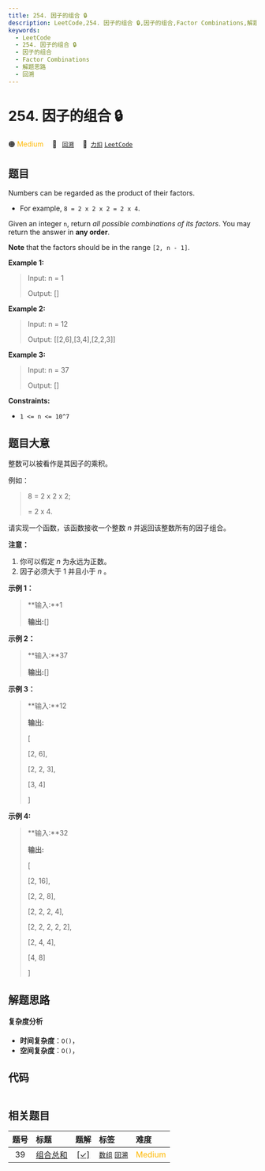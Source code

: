 ```yaml
---
title: 254. 因子的组合 🔒
description: LeetCode,254. 因子的组合 🔒,因子的组合,Factor Combinations,解题思路,回溯
keywords:
  - LeetCode
  - 254. 因子的组合 🔒
  - 因子的组合
  - Factor Combinations
  - 解题思路
  - 回溯
---
```


# 254. 因子的组合 🔒

🟠 <font color=#ffb800>Medium</font>&emsp; 🔖&ensp; [`回溯`](/tag/backtracking.md)&emsp; 🔗&ensp;[`力扣`](https://leetcode.cn/problems/factor-combinations) [`LeetCode`](https://leetcode.com/problems/factor-combinations)

## 题目

Numbers can be regarded as the product of their factors.

  * For example, `8 = 2 x 2 x 2 = 2 x 4`.

Given an integer `n`, return _all possible combinations of its factors_. You
may return the answer in **any order**.

**Note** that the factors should be in the range `[2, n - 1]`.



**Example 1:**

> Input: n = 1
> 
> Output: []

**Example 2:**

> Input: n = 12
> 
> Output: [[2,6],[3,4],[2,2,3]]

**Example 3:**

> Input: n = 37
> 
> Output: []

**Constraints:**

  * `1 <= n <= 10^7`


## 题目大意

整数可以被看作是其因子的乘积。

例如：

> 
> 
> 
> 
> 
> 8 = 2 x 2 x 2;
> 
>   = 2 x 4.

请实现一个函数，该函数接收一个整数 _n_  并返回该整数所有的因子组合。

**注意：**

  1. 你可以假定 _n_ 为永远为正数。
  2. 因子必须大于 1 并且小于 _n_ 。

**示例 1：**

> 
> 
> 
> 
> 
> **输入:**1
> 
> **输出:**[]
> 
> 

**示例 2：**

> 
> 
> 
> 
> 
> **输入:**37
> 
> **输出:**[]

**示例 3：**

> 
> 
> 
> 
> 
> **输入:**12
> 
> **输出:**
> 
> [
> 
>   [2, 6],
> 
>   [2, 2, 3],
> 
>   [3, 4]
> 
> ]

**示例 4:**

> 
> 
> 
> 
> 
> **输入:**32
> 
> **输出:**
> 
> [
> 
>   [2, 16],
> 
>   [2, 2, 8],
> 
>   [2, 2, 2, 4],
> 
>   [2, 2, 2, 2, 2],
> 
>   [2, 4, 4],
> 
>   [4, 8]
> 
> ]
> 
> 


## 解题思路

#### 复杂度分析

- **时间复杂度**：`O()`，
- **空间复杂度**：`O()`，

## 代码

```javascript

```

## 相关题目

<!-- prettier-ignore -->
| 题号 | 标题 | 题解 | 标签 | 难度 |
| :------: | :------ | :------: | :------ | :------ |
| 39 | [组合总和](https://leetcode.com/problems/combination-sum) | [[✓]](/problem/0039.md) |  [`数组`](/tag/array.md) [`回溯`](/tag/backtracking.md) | <font color=#ffb800>Medium</font> |